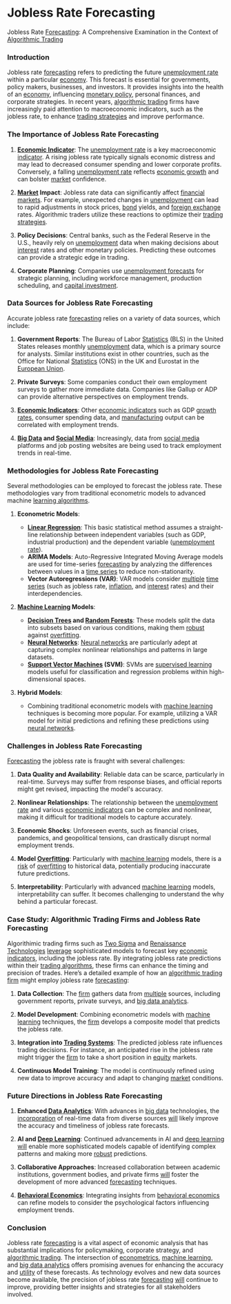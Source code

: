 # Jobless Rate Forecasting

Jobless Rate [Forecasting](../f/forecasting.md): A Comprehensive Examination in the Context of [Algorithmic Trading](../a/algorithmic_trading.md)

### Introduction

Jobless rate [forecasting](../f/forecasting.md) refers to predicting the future [unemployment rate](../u/unemployment_rate.md) within a particular [economy](../e/economy.md). This forecast is essential for governments, policy makers, businesses, and investors. It provides insights into the health of an [economy](../e/economy.md), influencing [monetary policy](../m/monetary_policy.md), personal finances, and corporate strategies. In recent years, [algorithmic trading](../a/algorithmic_trading.md) firms have increasingly paid attention to macroeconomic indicators, such as the jobless rate, to enhance [trading strategies](../t/trading_strategies.md) and improve performance.

### The Importance of Jobless Rate Forecasting

1. **[Economic Indicator](../e/economic_indicator.md)**: The [unemployment rate](../u/unemployment_rate.md) is a key macroeconomic [indicator](../i/indicator.md). A rising jobless rate typically signals economic distress and may lead to decreased consumer spending and lower corporate profits. Conversely, a falling [unemployment rate](../u/unemployment_rate.md) reflects [economic growth](../e/economic_growth.md) and can bolster [market](../m/market.md) confidence.

2. **[Market](../m/market.md) Impact**: Jobless rate data can significantly affect [financial markets](../f/financial_market.md). For example, unexpected changes in [unemployment](../u/unemployment.md) can lead to rapid adjustments in stock prices, [bond](../b/bond.md) yields, and [foreign exchange](../f/foreign_exchange.md) rates. Algorithmic traders utilize these reactions to optimize their [trading strategies](../t/trading_strategies.md).

3. **Policy Decisions**: Central banks, such as the Federal Reserve in the U.S., heavily rely on [unemployment](../u/unemployment.md) data when making decisions about [interest](../i/interest.md) rates and other monetary policies. Predicting these outcomes can provide a strategic edge in trading.

4. **Corporate Planning**: Companies use [unemployment forecasts](../u/unemployment_forecasts.md) for strategic planning, including workforce management, production scheduling, and [capital investment](../c/capital_investment.md).

### Data Sources for Jobless Rate Forecasting

Accurate jobless rate [forecasting](../f/forecasting.md) relies on a variety of data sources, which include:

1. **Government Reports**: The Bureau of Labor [Statistics](../s/statistics.md) (BLS) in the United States releases monthly [unemployment](../u/unemployment.md) data, which is a primary source for analysts. Similar institutions exist in other countries, such as the Office for National [Statistics](../s/statistics.md) (ONS) in the UK and Eurostat in the [European Union](../e/european_union_(eu).md).

2. **Private Surveys**: Some companies conduct their own employment surveys to gather more immediate data. Companies like Gallup or ADP can provide alternative perspectives on employment trends.

3. **[Economic Indicators](../e/economic_indicators.md)**: Other [economic indicators](../e/economic_indicators.md) such as GDP [growth rates](../g/growth_rates_in_trading.md), consumer spending data, and [manufacturing](../m/manufacturing.md) output can be correlated with employment trends.

4. **[Big Data](../b/big_data_in_trading.md) and [Social Media](../s/social_media.md)**: Increasingly, data from [social media](../s/social_media.md) platforms and job posting websites are being used to track employment trends in real-time.

### Methodologies for Jobless Rate Forecasting

Several methodologies can be employed to forecast the jobless rate. These methodologies vary from traditional econometric models to advanced machine [learning algorithms](../l/learning_algorithms_in_trading.md).

1. **Econometric Models**:
   - **[Linear Regression](../l/linear_regression.md)**: This basic statistical method assumes a straight-line relationship between independent variables (such as GDP, industrial production) and the dependent variable ([unemployment rate](../u/unemployment_rate.md)). 
   - **ARIMA Models**: Auto-Regressive Integrated Moving Average models are used for time-series [forecasting](../f/forecasting.md) by analyzing the differences between values in a [time series](../t/time_series.md) to reduce non-stationarity.
   - **Vector Autoregressions (VAR)**: VAR models consider [multiple](../m/multiple.md) [time series](../t/time_series.md) (such as jobless rate, [inflation](../i/inflation.md), and [interest](../i/interest.md) rates) and their interdependencies.

2. **[Machine Learning](../m/machine_learning.md) Models**:
   - **[Decision Trees](../d/decision_trees.md) and [Random Forests](../r/random_forests_in_trading.md)**: These models split the data into subsets based on various conditions, making them [robust](../r/robust.md) against [overfitting](../o/overfitting.md).
   - **[Neural Networks](../n/neural_networks_in_trading.md)**: [Neural networks](../n/neural_networks_in_trading.md) are particularly adept at capturing complex nonlinear relationships and patterns in large datasets.
   - **[Support Vector Machines](../s/support_vector_machines_in_trading.md) (SVM)**: SVMs are [supervised learning](../s/supervised_learning.md) models useful for classification and regression problems within high-dimensional spaces.

3. **Hybrid Models**:
   - Combining traditional econometric models with [machine learning](../m/machine_learning.md) techniques is becoming more popular. For example, utilizing a VAR model for initial predictions and refining these predictions using [neural networks](../n/neural_networks_in_trading.md).

### Challenges in Jobless Rate Forecasting

[Forecasting](../f/forecasting.md) the jobless rate is fraught with several challenges:

1. **Data Quality and Availability**: Reliable data can be scarce, particularly in real-time. Surveys may suffer from response biases, and official reports might get revised, impacting the model's accuracy.
 
2. **Nonlinear Relationships**: The relationship between the [unemployment rate](../u/unemployment_rate.md) and various [economic indicators](../e/economic_indicators.md) can be complex and nonlinear, making it difficult for traditional models to capture accurately.
 
3. **Economic Shocks**: Unforeseen events, such as financial crises, pandemics, and geopolitical tensions, can drastically disrupt normal employment trends.

4. **Model [Overfitting](../o/overfitting.md)**: Particularly with [machine learning](../m/machine_learning.md) models, there is a [risk](../r/risk.md) of [overfitting](../o/overfitting.md) to historical data, potentially producing inaccurate future predictions.

5. **Interpretability**: Particularly with advanced [machine learning](../m/machine_learning.md) models, interpretability can suffer. It becomes challenging to understand the why behind a particular forecast.

### Case Study: Algorithmic Trading Firms and Jobless Rate Forecasting

Algorithimic trading firms such as [Two Sigma](https://www.twosigma.com/) and [Renaissance Technologies](https://www.rentec.com/) [leverage](../l/leverage.md) sophisticated models to forecast key [economic indicators](../e/economic_indicators.md), including the jobless rate. By integrating jobless rate predictions within their [trading algorithms](../t/trading_algorithms.md), these firms can enhance the timing and precision of trades. Here’s a detailed example of how an [algorithmic trading](../a/algorithmic_trading.md) [firm](../f/firm.md) might employ jobless rate [forecasting](../f/forecasting.md):

1. **Data Collection**: The [firm](../f/firm.md) gathers data from [multiple](../m/multiple.md) sources, including government reports, private surveys, and [big data analytics](../b/big_data_analytics_in_trading.md).

2. **Model Development**: Combining econometric models with [machine learning](../m/machine_learning.md) techniques, the [firm](../f/firm.md) develops a composite model that predicts the jobless rate.

3. **Integration into [Trading Systems](../t/trading_systems.md)**: The predicted jobless rate influences trading decisions. For instance, an anticipated rise in the jobless rate might trigger the [firm](../f/firm.md) to take a short position in [equity](../e/equity.md) markets.

4. **Continuous Model Training**: The model is continuously refined using new data to improve accuracy and adapt to changing [market](../m/market.md) conditions.

### Future Directions in Jobless Rate Forecasting

1. **Enhanced [Data Analytics](../d/data_analytics.md)**: With advances in [big data](../b/big_data_in_trading.md) technologies, the [incorporation](../i/incorporation.md) of real-time data from diverse sources [will](../w/will.md) likely improve the accuracy and timeliness of jobless rate forecasts.

2. **AI and [Deep Learning](../d/deep_learning.md)**: Continued advancements in AI and [deep learning](../d/deep_learning.md) [will](../w/will.md) enable more sophisticated models capable of identifying complex patterns and making more [robust](../r/robust.md) predictions.

3. **Collaborative Approaches**: Increased collaboration between academic institutions, government bodies, and private firms [will](../w/will.md) foster the development of more advanced [forecasting](../f/forecasting.md) techniques.

4. **[Behavioral Economics](../b/behavioral_economics.md)**: Integrating insights from [behavioral economics](../b/behavioral_economics.md) can refine models to consider the psychological factors influencing employment trends.

### Conclusion

Jobless rate [forecasting](../f/forecasting.md) is a vital aspect of economic analysis that has substantial implications for policymaking, corporate strategy, and [algorithmic trading](../a/algorithmic_trading.md). The intersection of [econometrics](../e/econometrics_in_trading.md), [machine learning](../m/machine_learning.md), and [big data analytics](../b/big_data_analytics_in_trading.md) offers promising avenues for enhancing the accuracy and [utility](../u/utility.md) of these forecasts. As technology evolves and new data sources become available, the precision of jobless rate [forecasting](../f/forecasting.md) [will](../w/will.md) continue to improve, providing better insights and strategies for all stakeholders involved.